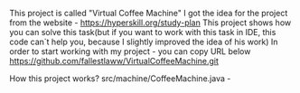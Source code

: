This project is called "Virtual Coffee Machine"
I got the idea for the project from the website - https://hyperskill.org/study-plan
This project shows how you can solve this task(but if you want to work with this task in IDE, this code can`t help you, because I slightly improved the idea of ​​his work)
In order to start working with my project - you can copy URL below
https://github.com/fallestlaww/VirtualCoffeeMachine.git

How this project works?
src/machine/CoffeeMachine.java - 
